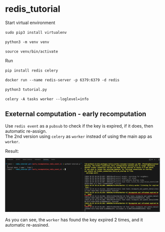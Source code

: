 # redis_tutorial

Start virtual environment

`sudo pip3 install virtualenv`

`python3 -m venv venv`

`source venv/bin/activate`

Run

`pip install redis celery`

`docker run --name redis-server -p 6379:6379 -d redis`

`python3 tutorial.py`

`celery -A tasks worker --loglevel=info`

## Exeternal computation - early recomputation

Use `redis event` as a `pubsub` to check if the key is expired, if it does, then automatic re-assign.<br>
The 2nd version using `celery` as `worker` instead of using the main app as `worker`.

Result:

![alt text](image.png)

As you can see, the `worker` has found the key expired 2 times, and it automatic re-assined.